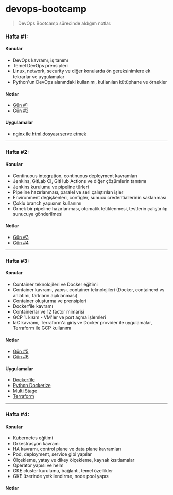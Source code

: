 # devops-bootcamp

> DevOps Bootcamp sürecinde aldığım notlar.

### Hafta #1:

#### Konular
* DevOps kavramı, iş tanımı
* Temel DevOps prensipleri
* Linux, network, security ve diğer konularda ön gereksinimlere ek tekrarlar ve uygulamalar
* Python'un DevOps alanındaki kullanımı, kullanılan kütüphane ve örnekler

#### Notlar
* [Gün #1](day-1/README.md)
* [Gün #2](day-2/README.md)

#### Uygulamalar
* [nginx ile html dosyası serve etmek](day-2/nginx-html/)

- - - -

### Hafta #2:

#### Konular
* Continuous integration, continuous deployment kavramları
* Jenkins, GitLab CI, GitHub Actions ve diğer çözümlerin tanıtımı
* Jenkins kurulumu ve pipeline türleri
* Pipeline hazırlanması, paralel ve seri çalıştırılan işler
* Environment değişkenleri, configler, sunucu credentiallerinin saklanması
* Çoklu branch yapısının kullanımı
* Örnek bir pipeline hazırlanması, otomatik tetiklenmesi, testlerin çalıştırılıp sunucuya gönderilmesi

#### Notlar
* [Gün #3](day-3/README.md)
* [Gün #4](day-4/README.md)

- - - -

### Hafta #3:

#### Konular
* Container teknolojileri ve Docker eğitimi
* Container kavramı, yapısı, container teknolojileri (Docker, containerd vs anlatımı, farkların açıklanması)
* Container oluşturma ve prensipleri
* Dockerfile kavramı
* Containerlar ve 12 factor mimarisi
* GCP 1. kısım -  VM'ler ve port açma işlemleri
* IaC kavramı, Terraform'a giriş ve Docker provider ile uygulamalar, Terraform ile GCP kullanımı

#### Notlar
* [Gün #5](day-5/README.md)
* [Gün #6](day-6/README.md)

#### Uygulamalar
* [Dockerfile](day-6/dockerfile/Dockerfile)
* [Python Dockerize](day-day-6/python-dockerize)
* [Multi Stage](day-6/multi-stage)
* [Terraform](day-6/terraform)
- - - -

### Hafta #4:

#### Konular
* Kubernetes eğitimi
* Orkestrasyon kavramı
* HA kavramı, control plane ve data plane kavramları
* Pod, deployment, service gibi yapılar
* Ölçekleme, yatay ve dikey ölçekleme, kaynak kısıtlamalar
* Operator yapısı ve helm
* GKE cluster kurulumu, bağlantı, temel özellikler
* GKE üzerinde yetkilendirme, node pool yapısı

#### Notlar